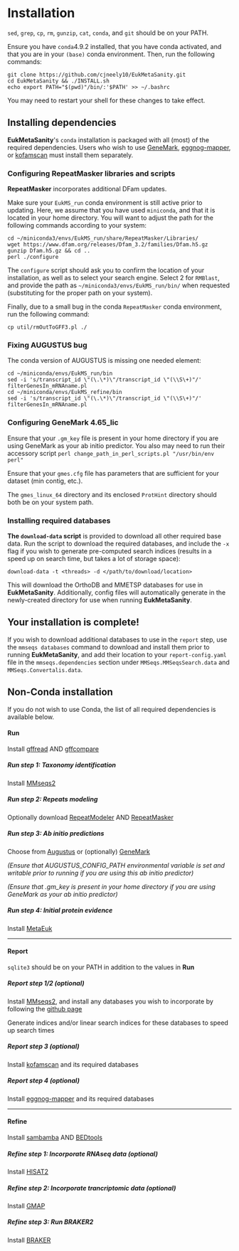 # Installation

`sed`, `grep`, `cp`, `rm`, `gunzip`, `cat`, `conda`, and `git` should be on your PATH.

Ensure you have `conda`4.9.2 installed, that you have conda activated, and that you are in your `(base)` conda 
environment. Then, run the following commands:

```
git clone https://github.com/cjneely10/EukMetaSanity.git
cd EukMetaSanity && ./INSTALL.sh
echo export PATH="$(pwd)"/bin/:'$PATH' >> ~/.bashrc
```

You may need to restart your shell for these changes to take effect.

## Installing dependencies

**EukMetaSanity**'s `conda` installation is packaged with all (most) of the required dependencies.
Users who wish to use [GeneMark](http://topaz.gatech.edu/GeneMark/license_download.cgi), 
[eggnog-mapper](https://github.com/eggnogdb/eggnog-mapper), or [kofamscan](https://www.genome.jp/tools/kofamkoala/) 
must install them separately.

### Configuring RepeatMasker libraries and scripts
**RepeatMasker** incorporates additional DFam updates. 

Make sure your `EukMS_run` conda environment is still active prior to updating. Here, we assume that you have used 
`miniconda`, and that it is located in your home directory. You will want to adjust the path for the following commands 
according to your system:

```
cd ~/miniconda3/envs/EukMS_run/share/RepeatMasker/Libraries/
wget https://www.dfam.org/releases/Dfam_3.2/families/Dfam.h5.gz
gunzip Dfam.h5.gz && cd ..
perl ./configure
```

The `configure` script should ask you to confirm the location of your installation, as well as to select your search 
engine. Select 2 for `RMBlast`, and provide the path as `~/miniconda3/envs/EukMS_run/bin/` when requested 
(substituting for the proper path on your system).

Finally, due to a small bug in the conda `RepeatMasker` conda environment, run the following command:

```
cp util/rmOutToGFF3.pl ./
```

### Fixing AUGUSTUS bug
The conda version of AUGUSTUS is missing one needed element:

```
cd ~/miniconda/envs/EukMS_run/bin
sed -i 's/transcript_id \"(\.\*)\"/transcript_id \"(\\S\+)"/' filterGenesIn_mRNAname.pl
cd ~/miniconda/envs/EukMS_refine/bin
sed -i 's/transcript_id \"(\.\*)\"/transcript_id \"(\\S\+)"/' filterGenesIn_mRNAname.pl
```

### Configuring GeneMark 4.65_lic

Ensure that your `.gm_key` file is present in your home directory if you are using GeneMark as your ab initio predictor. 
You also may need to run their accessory script `perl change_path_in_perl_scripts.pl "/usr/bin/env perl"`

Ensure that your `gmes.cfg` file has parameters that are sufficient for your dataset (min contig, etc.).

The `gmes_linux_64` directory and its enclosed `ProtHint` directory should both be on your system path.

### Installing required databases

**The `download-data` script** is provided to download all other required base data. Run the script to download the 
required databases, and include the `-x` flag if you wish to generate pre-computed search indices (results in a speed 
up on search time, but takes a lot of storage space):

```
download-data -t <threads> -d </path/to/download/location>
```

This will download the OrthoDB and MMETSP databases for use in **EukMetaSanity**. Additionally, config files will 
automatically generate in the newly-created directory for use when running **EukMetaSanity**.


## **Your installation is complete!**
 
If you wish to download additional databases to use in the `report` step, use the 
`mmseqs databases` command to download and install them prior to running **EukMetaSanity**, and add their location to your 
`report-config.yaml` file in the `mmseqs.dependencies` section under `MMSeqs.MMSeqsSearch.data` and 
`MMSeqs.Convertalis.data`.

## Non-Conda installation

If you do not wish to use Conda, the list of all required dependencies is available below.

#### Run

Install [gffread](https://github.com/gpertea/gffread) AND [gffcompare](https://github.com/gpertea/gffcompare)

##### Run step 1: Taxonomy identification
Install [MMseqs2](https://github.com/soedinglab/MMseqs2)

##### Run step 2: Repeats modeling
Optionally download [RepeatModeler](http://www.repeatmasker.org/RepeatModeler/) AND 
[RepeatMasker](http://www.repeatmasker.org/RMDownload.html)

##### Run step 3: *Ab initio* predictions
Choose from [Augustus](https://github.com/Gaius-Augustus/Augustus) or (optionally)
[GeneMark](http://topaz.gatech.edu/GeneMark/license_download.cgi)

*(Ensure that AUGUSTUS_CONFIG_PATH environmental variable is set and writable prior to running if you are using this ab 
initio predictor)*

*(Ensure that .gm_key is present in your home directory if you are using GeneMark as your ab initio predictor)*

##### Run step 4: Initial protein evidence
Install [MetaEuk](https://github.com/soedinglab/metaeuk)

---
#### Report

`sqlite3` should be on your PATH in addition to the values in **Run**

##### Report step 1/2 (optional)
Install [MMseqs2](https://github.com/soedinglab/MMseqs2), and install any databases you wish to incorporate by following
the [github page](https://github.com/soedinglab/mmseqs2/wiki#downloading-databases)

Generate indices and/or linear search indices for these databases to speed up search times

##### Report step 3 (optional)
Install [kofamscan](https://www.genome.jp/tools/kofamkoala/) and its required databases

##### Report step 4 (optional)
Install [eggnog-mapper](https://github.com/eggnogdb/eggnog-mapper) and its required databases

---
#### Refine

Install [sambamba](https://lomereiter.github.io/sambamba/docs/sambamba-sort.html) AND
[BEDtools](https://github.com/arq5x/bedtools2/releases/tag/v2.29.2)

##### Refine step 1: Incorporate RNAseq data (optional)
Install [HISAT2](https://ccb.jhu.edu/software/hisat2/manual.shtml#building-from-source)

##### Refine step 2: Incorporate trancriptomic data (optional)
Install [GMAP](http://research-pub.gene.com/gmap/)

##### Refine step 3: Run BRAKER2
Install [BRAKER](https://github.com/Gaius-Augustus/BRAKER#installation)



